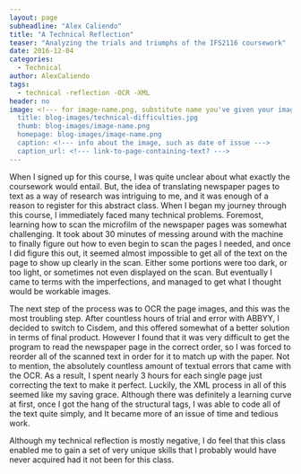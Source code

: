 ```yaml
---
layout: page
subheadline: "Alex Caliendo"
title: "A Technical Reflection"
teaser: "Analyzing the trials and triumphs of the IFS2116 coursework"
date: 2016-12-04
categories:
  - Technical
author: AlexCaliendo
tags:
  - technical -reflection -OCR -XML
header: no
image: <!--- for image-name.png, substitute name you've given your image file --->
  title: blog-images/technical-difficulties.jpg
  thumb: blog-images/image-name.png
  homepage: blog-images/image-name.png
  caption: <!--- info about the image, such as date of issue --->
  caption_url: <!--- link-to-page-containing-text? --->
---
```

When I signed up for this course, I was quite unclear about what exactly the coursework would entail. But, the idea of translating newspaper pages to text as a way of research was intriguing to me, and it was enough of a reason to register for this abstract class. When I began my journey through this course, I immediately faced many technical problems. Foremost, learning how to scan the microfilm of the newspaper pages was somewhat challenging. It took about 30 minutes of messing around with the machine to finally figure out how to even begin to scan the pages I needed, and once I did figure this out, it seemed almost impossible to get all of the text on the page to show up clearly in the scan. Either some portions were too dark, or too light, or sometimes not even displayed on the scan. But eventually I came to terms with the imperfections, and managed to get what I thought would be workable images.

The next step of the process was to OCR the page images, and this was the most troubling step. After countless hours of trial and error with ABBYY, I decided to switch to Cisdem, and this offered somewhat of a better solution in terms of final product. However I found that it was very difficult to get the program to read the newspaper page in the correct order, so I was forced to reorder all of the scanned text in order for it to match up with the paper. Not to mention, the absolutely countless amount of textual errors that came with the OCR. As a result, I spent nearly 3 hours for each single page just correcting the text to make it perfect. Luckily, the XML process in all of this seemed like my saving grace. Although there was definitely a learning curve at first, once I got the hang of the structural tags, I was able to code all of the text quite simply, and It became more of an issue of time and tedious work.

Although my technical reflection is mostly negative, I do feel that this class enabled me to gain a set of very unique skills that I probably would have never acquired had it not been for this class.
